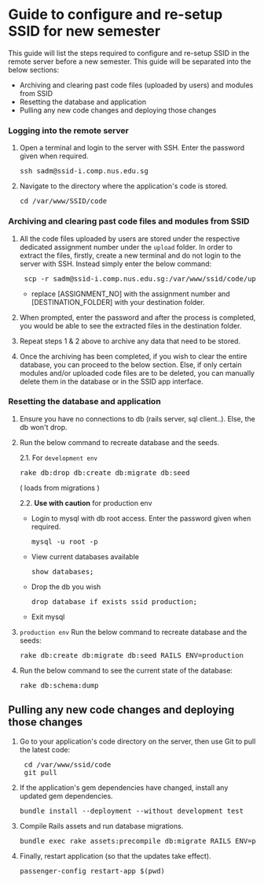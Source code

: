 Guide to configure and re-setup SSID for new semester
=======================

This guide will list the steps required to configure and re-setup SSID in the remote server before a new semester. This guide will be separated into the below sections:

- Archiving and clearing past code files (uploaded by users) and modules from SSID
- Resetting the database and application
- Pulling any new code changes and deploying those changes 

### Logging into the remote server

1. Open a terminal and login to the server with SSH. Enter the password given when required.

    <pre>ssh sadm@ssid-i.comp.nus.edu.sg</pre>


2. Navigate to the directory where the application's code is stored.

    <pre>cd /var/www/SSID/code</pre>

### Archiving and clearing past code files and modules from SSID

1. All the code files uploaded by users are stored under the respective dedicated assignment number under the `upload` folder. In order to extract the files, firstly, create a new terminal and do not login to the server with SSH. Instead simply enter the below command:
    
    <pre> scp -r sadm@ssid-i.comp.nus.edu.sg:/var/www/ssid/code/upload/[ASSIGNMENT_NO]/ [DESTINATION_FOLDER] </pre>
    
    * replace [ASSIGNMENT_NO] with the assignment number and [DESTINATION_FOLDER] with your destination folder. 
   
2. When prompted, enter the password and after the process is completed, you would be able to see the extracted files in the destination folder. 

3. Repeat steps 1 & 2 above to archive any data that need to be stored. 

4. Once the archiving has been completed, if you wish to clear the entire database, you can proceed to the below section. Else, if only certain modules and/or uploaded code files are to be deleted, you can manually delete them in the database or in the SSID app interface. 

### Resetting the database and application

1. Ensure you have no connections to db (rails server, sql client..). Else, the db won't drop.

2. Run the below command to recreate database and the seeds.

    2.1. For `development env`
    <pre>rake db:drop db:create db:migrate db:seed</pre> 
    ( loads from migrations )

    2.2. **Use with caution** for production env

    - Login to mysql with db root access. Enter the password given when required.
    
        <pre>mysql -u root -p</pre>

    - View current databases available

        <pre>show databases;</pre>

    - Drop the db you wish

        <pre>drop database if exists ssid_production;</pre>

    - Exit mysql

3. `production env` Run the below command to recreate database and the seeds:
    <pre>rake db:create db:migrate db:seed RAILS_ENV=production</pre>
    
4. Run the below command to see the current state of the database:
    <pre>rake db:schema:dump </pre>

## Pulling any new code changes and deploying those changes 

1. Go to your application's code directory on the server, then use Git to pull the latest code:

    <pre>
    cd /var/www/ssid/code
    git pull</pre>

2. If the application's gem dependencies have changed, install any updated gem dependencies. 

    <pre>bundle install --deployment --without development test</pre>

3. Compile Rails assets and run database migrations.
    <pre>bundle exec rake assets:precompile db:migrate RAILS_ENV=production</pre>

4. Finally, restart application (so that the updates take effect).

    <pre>passenger-config restart-app $(pwd)</pre>
